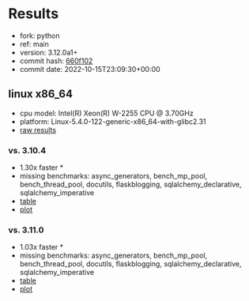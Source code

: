 # Results

- fork: python
- ref: main
- version: 3.12.0a1+
- commit hash: [660f102](https://github.com/python/cpython/commit/660f102)
- commit date: 2022-10-15T23:09:30+00:00

## linux x86_64

- cpu model: Intel(R) Xeon(R) W-2255 CPU @ 3.70GHz
- platform: Linux-5.4.0-122-generic-x86_64-with-glibc2.31
- [raw results](bm-20221015-linux-x86_64-python-main-3.12.0a1%2B-660f102.json)

### vs. 3.10.4

- 1.30x faster \*
- missing benchmarks: async_generators, bench_mp_pool, bench_thread_pool, docutils, flaskblogging, sqlalchemy_declarative, sqlalchemy_imperative
- [table](bm-20221015-linux-x86_64-python-main-3.12.0a1%2B-660f102-vs-3.10.4.md)
- [plot](bm-20221015-linux-x86_64-python-main-3.12.0a1%2B-660f102-vs-3.10.4.png)

### vs. 3.11.0

- 1.03x faster \*
- missing benchmarks: async_generators, bench_mp_pool, bench_thread_pool, docutils, flaskblogging, sqlalchemy_declarative, sqlalchemy_imperative
- [table](bm-20221015-linux-x86_64-python-main-3.12.0a1%2B-660f102-vs-3.11.0.md)
- [plot](bm-20221015-linux-x86_64-python-main-3.12.0a1%2B-660f102-vs-3.11.0.png)


